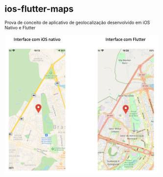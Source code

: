 # ios-flutter-maps
Prova de conceito de aplicativo de geolocalização desenvolvido em iOS Nativo e Flutter

![demo](demo.png)
